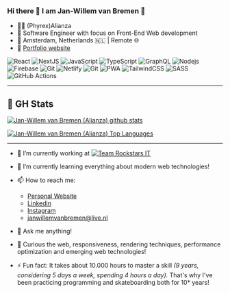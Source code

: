 ### Hi there 👋 I am Jan-Willem van Bremen 🍪

- 👨‍💻 (Phyrex)Alianza
- 💼 Software Engineer with focus on Front-End Web development
- 📍 Amsterdam, Netherlands 🇳🇱 | Remote 🌐
- 🔗  [Portfolio website](https://www.jwvbremen.com)

![React](https://img.shields.io/badge/-React-black?style=flat-square&logo=react)
![NextJS](https://img.shields.io/badge/-NextJS-black?style=flat-square&logo=nextjs)
![JavaScript](https://img.shields.io/badge/-JavaScript-black?style=flat-square&logo=javascript)
![TypeScript](https://img.shields.io/badge/-TypeScript-black?style=flat-square&logo=typescript)
![GraphQL](https://img.shields.io/badge/-GraphQL-black?style=flat-square&logo=graphql)
![Nodejs](https://img.shields.io/badge/-Nodejs-black?style=flat-square&logo=Node.js)
![Firebase](https://img.shields.io/badge/-Firebase-black?style=flat-square&logo=firebase)
![Git](https://img.shields.io/badge/-Git-black?style=flat-square&logo=git)
![Netlify](https://img.shields.io/badge/-Netlify-black?style=flat-square&logo=netlify)
![Git](https://img.shields.io/badge/-Vercel-black?style=flat-square&logo=vercel)
![PWA](https://img.shields.io/badge/-PWA-black?style=flat-square&logo=pwa)
![TailwindCSS](https://img.shields.io/badge/-TailwindCSS-black?style=flat-square&logo=tailwindcss)
![SASS](https://img.shields.io/badge/-SASS-black?style=flat-square&logo=sass)
![GitHub Actions](https://img.shields.io/badge/-GitHub%20Actions-black?style=flat-square&logo=githubactions)

<hr />

## 🧮 GH Stats
  
[![Jan-Willem van Bremen (Alianza) github stats](https://github-readme-stats.vercel.app/api?username=alianza&show_icons=true&theme=cobalt&hide_border=true&hide_title=true&count_private=true)](https://github.com/alianza)

[![Jan-Willem van Bremen (Alianza) Top Languages](https://github-readme-stats.vercel.app/api/top-langs/?username=alianza&layout=compact&theme=cobalt&hide_border=true&count_private=true)](https://github.com/alianza)

<hr />

- 🔭 I’m currently working at [![Team Rockstars IT](https://teamrockstars.nl/)](https://www.teamrockstars.nl/wp-content/uploads/2020/10/logo-rockstars.png)
- 🌱 I’m currently learning everything about modern web technologies!
- 📫 How to reach me:
  - [Personal Website](https://www.jwvbremen.nl/)
  - [Linkedin](https://www.linkedin.com/in/jan-willem/)
  - [Instagram](https://www.instagram.com/jan_willem.van.bremen/)
  - <janwillemvanbremen@live.nl>
- 💬 Ask me anything!

- 🤔 Curious the web, responsiveness, rendering techniques, performance optimization and emerging web technologies!
- ⚡ Fun fact: It takes about 10.000 hours to master a skill *(9 years, considering 5 days a week, spending 4 hours a day).* That's why I've been practicing programming and skateboarding both for 10* years!
